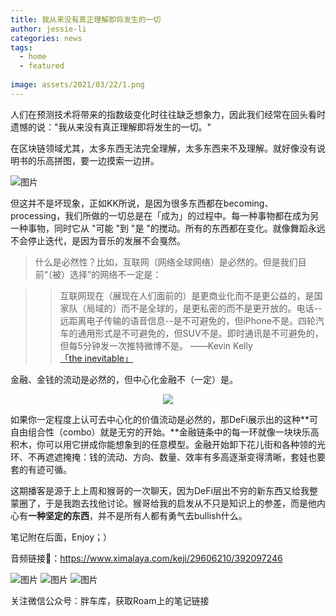 ```yaml
---
title: 我从来没有真正理解即将发生的一切
author: jessie-li
categories: news
tags:
  - home
  - featured
 
image: assets/2021/03/22/1.png
---
```

人们在预测技术将带来的指数级变化时往往缺乏想象力，因此我们经常在回头看时遗憾的说："我从来没有真正理解即将发生的一切。"

在区块链领域尤其，太多东西无法完全理解，太多东西来不及理解。就好像没有说明书的乐高拼图，要一边摸索一边拼。

![图片](/assets/2021/03/22/1.png)

但这并不是坏现象，正如KK所说，是因为很多东西都在becoming、processing，我们所做的一切总是在「成为」的过程中。每一种事物都在成为另一种事物，同时它从 "可能 "到 "是 "的搅动。所有的东西都在变化。就像舞蹈永远不会停止迭代，是因为音乐的发展不会戛然。

>什么是必然性？比如，互联网（网络全球网络）是必然的。但是我们目前“（被）选择”的网络不一定是：

>>互联网现在（展现在人们面前的）是更商业化而不是更公益的，是国家队（局域的）而不是全球的，是更私密的而不是更开放的。电话--远距离电子传输的语音信息--是不可避免的，但iPhone不是。四轮汽车的通用形式是不可避免的，但SUV不是。即时通讯是不可避免的，但每5分钟发一次推特微博不是。
>>——Kevin Kelly[「the inevitable」](http://mp.weixin.qq.com/s?__biz=MzU5NjQxNzQ3Mw==&mid=2247485991&idx=1&sn=2489eedbf2bc41eed8e95197879c5a61&chksm=fe624489c915cd9f1e846862a318abfdfa1a3bc6f5d137d86b05b38f0bf2175346e1c2e5436c&scene=21#wechat_redirect&fileGuid=RqCWwHRpYdvJdWy6)

金融、金钱的流动是必然的，但中心化金融不（一定）是。

<div align=center><img src="/assets/2021/03/22/2.png"/></div>

如果你一定程度上认可去中心化的价值流动是必然的，那DeFi展示出的这种**可自由组合性（combo）就是无穷的开始。**金融链条中的每一环就像一块块乐高积木，你可以用它拼成你能想象到的任意模型。金融开始卸下花儿街和各种领的光环、不再遮遮掩掩：钱的流动、方向、数量、效率有多高逐渐变得清晰，套娃也要套的有迹可循。

这期播客是源于上上周和猴哥的一次聊天，因为DeFi层出不穷的新东西又给我整蒙圈了，于是我跑去找他讨论。猴哥给我的启发从不只是知识上的参差，而是他内心有**一种坚定的东西**，并不是所有人都有勇气去bullish什么。

笔记附在后面，Enjoy；）

音频链接🔗：https://www.ximalaya.com/keji/29606210/392097246


![图片](/assets/2021/03/22/3.png)
![图片](/assets/2021/03/22/4.png)
![图片](/assets/2021/03/22/5.png)

关注微信公众号：胖车库，获取Roam上的笔记链接

